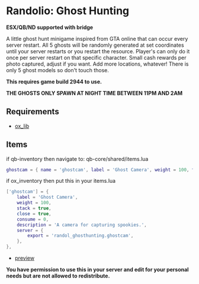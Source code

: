# Randolio: Ghost Hunting

**ESX/QB/ND supported with bridge**

A little ghost hunt minigame inspired from GTA online that can occur every server restart. All 5 ghosts will be randomly generated at set coordinates until your server restarts or you restart the resource. Player's can only do it once per server restart on that specific character. Small cash rewards per photo captured, adjust if you want. Add more locations, whatever! There is only 5 ghost models so don't touch those.

**This requires game build 2944 to use.**

**THE GHOSTS ONLY SPAWN AT NIGHT TIME BETWEEN 11PM AND 2AM**

## Requirements

* [ox_lib](https://github.com/overextended/ox_lib/releases/)

## Items 

if qb-inventory then navigate to: qb-core/shared/items.lua
```lua
ghostcam = { name = 'ghostcam', label = 'Ghost Camera', weight = 100, type = 'item', image = 'ghostcam.png', unique = false, useable = true, shouldClose = true, combinable = nil, description = 'A camera for capturing spookies.' },
```

if ox_inventory then put this in your items.lua
```lua
['ghostcam'] = {
    label = 'Ghost Camera',
    weight = 100,
    stack = true,
    close = true,
    consume = 0,
    description = 'A camera for capturing spookies.',
    server = {
        export = 'randol_ghosthunting.ghostcam',
    },
},
```

* [preview](https://streamable.com/iha0b7)

**You have permission to use this in your server and edit for your personal needs but are not allowed to redistribute.**
